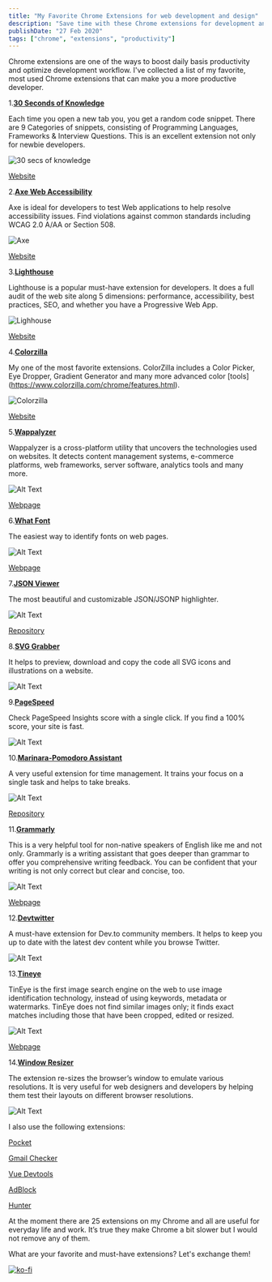 ```yaml
---
title: "My Favorite Chrome Extensions for web development and design"
description: "Save time with these Chrome extensions for development and design"
publishDate: "27 Feb 2020"
tags: ["chrome", "extensions", "productivity"]
---
```


Chrome extensions are one of the ways to boost daily basis productivity and optimize development workflow.
I've collected a list of my favorite, most used Chrome extensions that can make you a more productive developer.

1.**[30 Seconds of Knowledge](https://chrome.google.com/webstore/detail/30-seconds-of-knowledge/mmgplondnjekobonklacmemikcnhklla)**
 
Each time you open a new tab you, you get a random code snippet. There are 9 Categories of snippets, consisting of Programming Languages, Frameworks & Interview Questions.
This is an excellent extension not only for newbie developers.

![30 secs of knowledge](https://dev-to-uploads.s3.amazonaws.com/i/ddn78nzwzgsi5b55o272.jpg)

[Website](https://30secondsofknowledge.com/)

2.**[Axe Web Accessibility](https://chrome.google.com/webstore/detail/axe-web-accessibility-tes/lhdoppojpmngadmnindnejefpokejbdd)**

Axe is ideal for developers to test Web applications to help resolve accessibility issues. Find violations against common standards including WCAG 2.0 A/AA or Section 508.

![Axe](https://dev-to-uploads.s3.amazonaws.com/i/vjepfjbuq6ppbvu7j9n9.png)

[Website](https://www.deque.com/axe/)

3.**[Lighthouse](https://chrome.google.com/webstore/detail/lighthouse/blipmdconlkpinefehnmjammfjpmpbjk)**

Lighthouse is a popular must-have extension for developers. It does a full audit of the web site along 5 dimensions: performance, accessibility, best practices, SEO, and whether you have a Progressive Web App.

![Lighhouse](https://dev-to-uploads.s3.amazonaws.com/i/ci3x6220bs64l0x5lwzv.jpg)

[Website](https://developers.google.com/web)

4.**[Colorzilla](https://chrome.google.com/webstore/detail/colorzilla/bhlhnicpbhignbdhedgjhgdocnmhomnp)**

My one of the most favorite extensions. ColorZilla includes a Color Picker, Eye Dropper, Gradient Generator and many more advanced color [tools]
(https://www.colorzilla.com/chrome/features.html).

![Colorzilla](https://dev-to-uploads.s3.amazonaws.com/i/6zrvy3s1yjl7nlnl7zcl.jpg)

[Website](https://www.colorzilla.com/)

5.**[Wappalyzer](https://chrome.google.com/webstore/detail/wappalyzer/gppongmhjkpfnbhagpmjfkannfbllamg)**

Wappalyzer is a cross-platform utility that uncovers the technologies used on websites. It detects content management systems, e-commerce platforms, web frameworks, server software, analytics tools and many more.

![Alt Text](https://dev-to-uploads.s3.amazonaws.com/i/3zzq0c0uyg8jc41rxwra.jpg)

[Webpage](https://www.wappalyzer.com/)

6.**[What Font](https://chrome.google.com/webstore/detail/whatfont/jabopobgcpjmedljpbcaablpmlmfcogm)**

The easiest way to identify fonts on web pages.

![Alt Text](https://dev-to-uploads.s3.amazonaws.com/i/idfdzxn3pmvbgc52nlqk.png)

[Webpage](http://www.chengyinliu.com/whatfont.html)

7.**[JSON Viewer](https://chrome.google.com/webstore/detail/json-viewer/gbmdgpbipfallnflgajpaliibnhdgobh)**
 
The most beautiful and customizable JSON/JSONP highlighter.

![Alt Text](https://dev-to-uploads.s3.amazonaws.com/i/rrxnysvex30j24jumvww.png)

[Repository](https://github.com/tulios/json-viewer)

8.**[SVG Grabber](https://chrome.google.com/webstore/detail/svg-grabber-get-all-the-s/ndakggdliegnegeclmfgodmgemdokdmg)**

It helps to preview, download and copy the code all SVG icons and illustrations on a website.

![Alt Text](https://dev-to-uploads.s3.amazonaws.com/i/w9asuaiz4m2wuq0ozi55.jpg)

9.**[PageSpeed](https://chrome.google.com/webstore/detail/google-pagespeed-insights/edbkhhpodjkbgenodomhfoldapghpddk)**
 
Check PageSpeed Insights score with a single click. If you find a 100% score, your site is fast.

![Alt Text](https://dev-to-uploads.s3.amazonaws.com/i/hhlecdcvg0ghzgj9m6dz.jpg)

10.**[Marinara-Pomodoro Assistant](https://chrome.google.com/webstore/detail/marinara-pomodoro%C2%AE-assist/lojgmehidjdhhbmpjfamhpkpodfcodef)**

A very useful extension for time management. It trains your focus on a single task and helps to take breaks.

![Alt Text](https://dev-to-uploads.s3.amazonaws.com/i/wuxwdjrg7c3j7lxy5bn9.png)

[Repository](https://github.com/schmich/marinara)

11.**[Grammarly](https://chrome.google.com/webstore/detail/grammarly-for-chrome/kbfnbcaeplbcioakkpcpgfkobkghlhen)**
 
This is a very helpful tool for non-native speakers of English like me and not only.
Grammarly is a writing assistant that goes deeper than grammar to offer you comprehensive writing feedback. You can be confident that your writing is not only correct but clear and concise, too.

![Alt Text](https://dev-to-uploads.s3.amazonaws.com/i/ymlyefhqnohzal33pugw.png)

[Webpage](https://app.grammarly.com/)

12.**[Devtwitter](https://chrome.google.com/webstore/detail/devtwitter/fhlipionhojfohecgljcljbpblojlaef)**
 
A must-have extension for Dev.to community members. 
It helps to keep you up to date with the latest dev content while you browse Twitter.

![Alt Text](https://dev-to-uploads.s3.amazonaws.com/i/ozc5ljo7t629j4ga0o0d.png)

13.**[Tineye](https://chrome.google.com/webstore/detail/tineye-reverse-image-sear/haebnnbpedcbhciplfhjjkbafijpncjl)**

TinEye is the first image search engine on the web to use image identification technology, instead of using keywords, metadata or watermarks. TinEye does not find similar images only; it finds exact matches including those that have been cropped, edited or resized.

![Alt Text](https://dev-to-uploads.s3.amazonaws.com/i/fgkfdmzm5vf0jv9zt41s.jpg)

[Webpage](https://tineye.com/)

14.**[Window Resizer](https://chrome.google.com/webstore/detail/window-resizer/kkelicaakdanhinjdeammmilcgefonfh)**

The extension re-sizes the browser’s window to emulate various resolutions. It is very useful for web designers and developers by helping them test their layouts on different browser resolutions.

![Alt Text](https://dev-to-uploads.s3.amazonaws.com/i/biiubzv6fylik5qz8519.png)

I also use the following extensions:
 
[Pocket](https://chrome.google.com/webstore/detail/save-to-pocket/niloccemoadcdkdjlinkgdfekeahmflj)
 
[Gmail Checker](https://jasonsavard.com/ru-RU/?ref=homepage_url&ext=gmail)
 
[Vue Devtools](https://chrome.google.com/webstore/detail/vuejs-devtools/ljjemllljcmogpfapbkkighbhhppjdbg)
 
[AdBlock](https://chrome.google.com/webstore/detail/adblock-%E2%80%94-best-ad-blocker/gighmmpiobklfepjocnamgkkbiglidom)
 
[Hunter](https://hunter.io/chrome)

At the moment there are 25 extensions on my Chrome and all are useful for everyday life and work. It’s true they make Chrome a bit slower but I would not remove any of them.
 
What are your favorite and must-have extensions? Let's exchange them!

[![ko-fi](https://ko-fi.com/img/githubbutton_sm.svg)](https://ko-fi.com/H2H7DIE8I)

